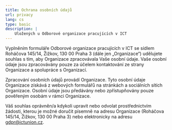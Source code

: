 ```yaml
---
title: Ochrana osobních údajů
url: privacy
lang: cs
type: basic
description: |
    Uložených u Odborové organizace pracujících v ICT
---
```

Vyplněním formuláře Odborové organizace pracujících v ICT se sídlem Roháčova 145/14, Žižkov, 130 00 Praha 3 (dále jen „Organizace“) udělujete souhlas s tím, aby Organizace zpracovávala Vaše osobní údaje. Vaše osobní údaje jsou zpracovávány pouze za účelem kontaktování ze strany Organizace a spolupráce s Organizací.

Zpracování osobních údajů provádí Organizace. Tyto osobní údaje Organizace získává z webových formulářů na stránkách a sociálních sítích Organizace. Osobní údaje jsou předávány nebo zpřístupňovány pouze pověřeným osobám v rámci Organizace.

Váš souhlas oprávněn/a kdykoli upravit nebo odvolat prostřednictvím žádosti, kterou je možné doručit písemně na adresu Organizace (Roháčova 145/14, Žižkov, 130 00 Praha 3) nebo elektronicky na adresu gdpr@ictunion.cz.
